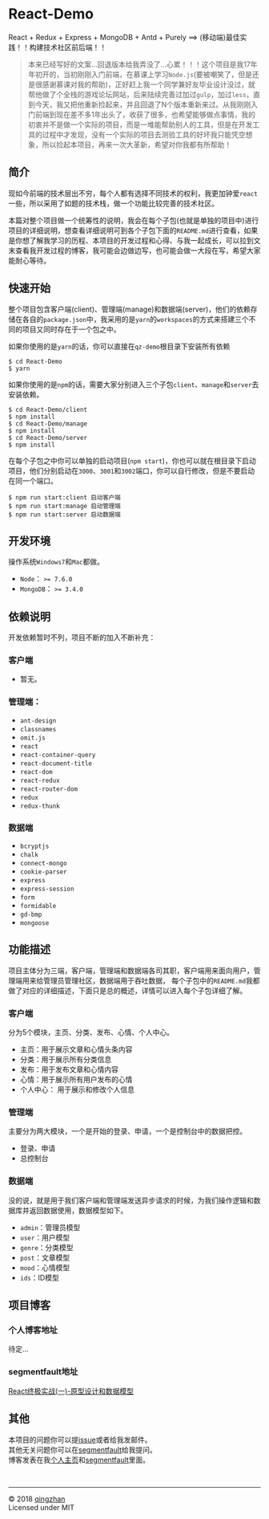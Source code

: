 # React-Demo

React + Redux + Express + MongoDB + Antd + Purely ==> (移动端)最佳实践！！构建技术社区前后端！！

> 本来已经写好的文案...回退版本给我弄没了...心累！！！这个项目是我17年年初开的，当初刚刚入门前端，在慕课上学习`Node.js`(要被嘲笑了，但是还是很感谢慕课对我的帮助)，正好赶上我一个同学兼好友毕业设计没过，就帮他做了个全栈的游戏论坛网站，后来陆续完善过加过`gulp`，加过`less`，直到今天，我又把他重新捡起来，并且回退了N个版本重新来过。从我刚刚入门前端到现在差不多1年出头了，收获了很多，也希望能够做点事情，我的初衷并不是做一个实际的项目，而是一堆能帮助别人的工具，但是在开发工具的过程中才发现，没有一个实际的项目去测验工具的好坏我只能凭空想象，所以捡起本项目，再来一次大革新，希望对你我都有所帮助！

## 简介

现如今前端的技术层出不穷，每个人都有选择不同技术的权利，我更加钟爱`react`一些，所以采用了如题的技术栈，做一个功能比较完善的技术社区。

本篇对整个项目做一个统筹性的说明，我会在每个子包(也就是单独的项目中)进行项目的详细说明，想查看详细说明可到各个子包下面的`README.md`进行查看，如果是你想了解我学习的历程、本项目的开发过程和心得、与我一起成长，可以拉到文末查看我开发过程的博客，我可能会边做边写，也可能会做一大段在写，希望大家能耐心等待。

## 快速开始

整个项目包含客户端(client)、管理端(manage)和数据端(server)，他们的依赖存储在各自的`package.json`中，我采用的是`yarn`的`workspaces`的方式来搭建三个不同的项目又同时存在于一个包之中。

如果你使用的是`yarn`的话，你可以直接在`qz-demo`根目录下安装所有依赖

```shell
$ cd React-Demo
$ yarn
```
如果你使用的是`npm`的话，需要大家分别进入三个子包`client`、`manage`和`server`去安装依赖。

```shell
$ cd React-Demo/client
$ npm install
$ cd React-Demo/manage
$ npm install
$ cd React-Demo/server
$ npm install
```

在每个子包之中你可以单独的启动项目(`npm start`)，你也可以就在根目录下启动项目，他们分别启动在`3000`、`3001`和`3002`端口，你可以自行修改，但是不要启动在同一个端口。

```shell
$ npm run start:client 启动客户端
$ npm run start:manage 启动管理端
$ npm run start:server 启动数据端
```

## 开发环境

操作系统`Windows7`和`Mac`都做。

  - `Node`：     `>= 7.6.0`
  - `MongoDB`：  `>= 3.4.0`

## 依赖说明

开发依赖暂时不列，项目不断的加入不断补充：

### 客户端
 
  - 暂无。
 
### 管理端：

  - `ant-design`
  - `classnames`
  - `omit.js`
  - `react`
  - `react-container-query`
  - `react-document-title`
  - `react-dom`
  - `react-redux`
  - `react-router-dom`
  - `redux`
  - `redux-thunk`

### 数据端
  
  - `bcryptjs`
  - `chalk`
  - `connect-mongo`
  - `cookie-parser`
  - `express`
  - `express-session`
  - `form`
  - `formidable`
  - `gd-bmp`
  - `mongoose`

## 功能描述

项目主体分为三端，客户端，管理端和数据端各司其职，客户端用来面向用户，管理端用来给管理员管理社区，数据端用于吞吐数据，
每个子包中的`README.md`我都做了对应的详细描述，下面只是总的概述，详情可以进入每个子包详细了解。

### 客户端

分为5个模块，主页、分类、发布、心情、个人中心。

  - 主页：用于展示文章和心情头条内容
  - 分类：用于展示所有分类信息
  - 发布：用于发布文章和心情内容
  - 心情：用于展示所有用户发布的心情
  - 个人中心： 用于展示和修改个人信息

### 管理端

主要分为两大模块，一个是开始的登录、申请，一个是控制台中的数据把控。

  - 登录、申请
  - 总控制台

### 数据端

没的说，就是用于我们客户端和管理端发送异步请求的时候，为我们操作逻辑和数据库并返回数据使用，数据模型如下。

  - `admin`：管理员模型
  - `user`：用户模型
  - `genre`：分类模型
  - `post`：文章模型
  - `mood`：心情模型
  - `ids`：ID模型

## 项目博客

### 个人博客地址

待定...

### segmentfault地址

[React终极实战(一)-原型设计和数据模型](https://segmentfault.com/a/1190000013249174)

## 其他

本项目的问题你可以提[issue](https://github.com/yudaren007007/qz-demo/issues/new)或者给我发邮件。<br>
其他无关问题你可以在[segmentfault](https://segmentfault.com/u/qingzhan)给我提问。<br>
博客发表在我[个人主页](http://www.yujunren.com/blog/)和[segmentfault](https://segmentfault.com/blog/qingzhan)里面。<br>

<br>

---

&copy; 2018 [qingzhan](https://github.com/yudaren007007)
<br>
Licensed under MIT